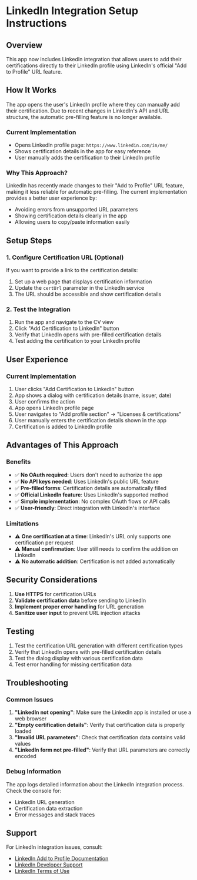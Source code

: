 # LinkedIn Integration Setup Instructions

## Overview
This app now includes LinkedIn integration that allows users to add their certifications directly to their LinkedIn profile using LinkedIn's official "Add to Profile" URL feature.

## How It Works

The app opens the user's LinkedIn profile where they can manually add their certification. Due to recent changes in LinkedIn's API and URL structure, the automatic pre-filling feature is no longer available.

### Current Implementation
- Opens LinkedIn profile page: `https://www.linkedin.com/in/me/`
- Shows certification details in the app for easy reference
- User manually adds the certification to their LinkedIn profile

### Why This Approach?
LinkedIn has recently made changes to their "Add to Profile" URL feature, making it less reliable for automatic pre-filling. The current implementation provides a better user experience by:
- Avoiding errors from unsupported URL parameters
- Showing certification details clearly in the app
- Allowing users to copy/paste information easily

## Setup Steps

### 1. Configure Certification URL (Optional)
If you want to provide a link to the certification details:
1. Set up a web page that displays certification information
2. Update the `certUrl` parameter in the LinkedIn service
3. The URL should be accessible and show certification details

### 2. Test the Integration
1. Run the app and navigate to the CV view
2. Click "Add Certification to LinkedIn" button
3. Verify that LinkedIn opens with pre-filled certification details
4. Test adding the certification to your LinkedIn profile

## User Experience

### Current Implementation
1. User clicks "Add Certification to LinkedIn" button
2. App shows a dialog with certification details (name, issuer, date)
3. User confirms the action
4. App opens LinkedIn profile page
5. User navigates to "Add profile section" → "Licenses & certifications"
6. User manually enters the certification details shown in the app
7. Certification is added to LinkedIn profile

## Advantages of This Approach

### Benefits
- ✅ **No OAuth required**: Users don't need to authorize the app
- ✅ **No API keys needed**: Uses LinkedIn's public URL feature
- ✅ **Pre-filled forms**: Certification details are automatically filled
- ✅ **Official LinkedIn feature**: Uses LinkedIn's supported method
- ✅ **Simple implementation**: No complex OAuth flows or API calls
- ✅ **User-friendly**: Direct integration with LinkedIn's interface

### Limitations
- ⚠️ **One certification at a time**: LinkedIn's URL only supports one certification per request
- ⚠️ **Manual confirmation**: User still needs to confirm the addition on LinkedIn
- ⚠️ **No automatic addition**: Certification is not added automatically

## Security Considerations
1. **Use HTTPS** for certification URLs
2. **Validate certification data** before sending to LinkedIn
3. **Implement proper error handling** for URL generation
4. **Sanitize user input** to prevent URL injection attacks

## Testing
1. Test the certification URL generation with different certification types
2. Verify that LinkedIn opens with pre-filled certification details
3. Test the dialog display with various certification data
4. Test error handling for missing certification data

## Troubleshooting

### Common Issues
1. **"LinkedIn not opening"**: Make sure the LinkedIn app is installed or use a web browser
2. **"Empty certification details"**: Verify that certification data is properly loaded
3. **"Invalid URL parameters"**: Check that certification data contains valid values
4. **"LinkedIn form not pre-filled"**: Verify that URL parameters are correctly encoded

### Debug Information
The app logs detailed information about the LinkedIn integration process. Check the console for:
- LinkedIn URL generation
- Certification data extraction
- Error messages and stack traces

## Support
For LinkedIn integration issues, consult:
- [LinkedIn Add to Profile Documentation](https://docs.microsoft.com/en-us/linkedin/shared/integrations/people/profile-edit-api/)
- [LinkedIn Developer Support](https://www.linkedin.com/help/linkedin/answer/a1344633)
- [LinkedIn Terms of Use](https://www.linkedin.com/legal/api-terms-of-use)
